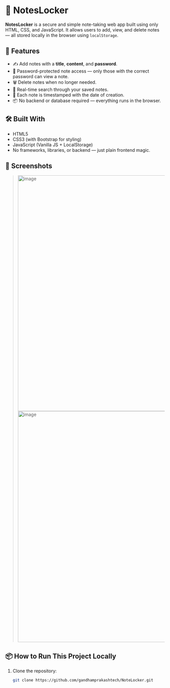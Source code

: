# 📝 NotesLocker

**NotesLocker** is a secure and simple note-taking web app built using only HTML, CSS, and JavaScript. It allows users to add, view, and delete notes — all stored locally in the browser using `localStorage`.

## 🚀 Features

- ✍️ Add notes with a **title**, **content**, and **password**.
- 🔐 Password-protected note access — only those with the correct password can view a note.
- 🗑️ Delete notes when no longer needed.
- 🔎 Real-time search through your saved notes.
- 📅 Each note is timestamped with the date of creation.
- 📦 No backend or database required — everything runs in the browser.

## 🛠️ Built With

- HTML5
- CSS3 (with Bootstrap for styling)
- JavaScript (Vanilla JS + LocalStorage)
- No frameworks, libraries, or backend — just plain frontend magic.

## 📸 Screenshots

><img width="743" alt="image" src="https://github.com/user-attachments/assets/512766fc-7efa-48b6-8700-b0f4c9b69880" />
><img width="728" alt="image" src="https://github.com/user-attachments/assets/b88be19c-e8d4-4e0f-bc60-449ea57e71a2" />


## 📦 How to Run This Project Locally

1. Clone the repository:

   ```bash
   git clone https://github.com/gandhamprakashtech/NoteLocker.git
